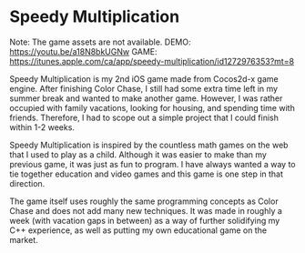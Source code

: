 # Speedy Multiplication

Note: The game assets are not available.
DEMO: https://youtu.be/a18N8bkUGNw
GAME: https://itunes.apple.com/ca/app/speedy-multiplication/id1272976353?mt=8

Speedy Multiplication is my 2nd iOS game made from Cocos2d-x game engine. After finishing Color Chase, I still had some extra time left in my summer break and wanted to make another game. However, I was rather occupied with family vacations, looking for housing, and spending time with friends. Therefore, I had to scope out a simple project that I could finish within 1-2 weeks.

Speedy Multiplication is inspired by the countless math games on the web that I used to play as a child. Although it was easier to make than my previous game, it was just as fun to program. I have always wanted a way to tie together education and video games and this game is one step in that direction. 

The game itself uses roughly the same programming concepts as Color Chase and does not add many new techniques. It was made in roughly a week (with vacation gaps in between) as a way of further solidifying my C++ experience, as well as putting my own educational game on the market. 
